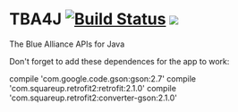 # TBA4J [![Build Status](https://travis-ci.org/AdiSai/TBA4J.svg?branch=master)](https://travis-ci.org/AdiSai/TBA4J) [![](https://jitpack.io/v/AdiSai/TBA4J.svg)](https://jitpack.io/#AdiSai/TBA4J)
The Blue Alliance APIs for Java

Don't forget to add these dependences for the app to work:

   compile 'com.google.code.gson:gson:2.7'
   compile 'com.squareup.retrofit2:retrofit:2.1.0'
   compile 'com.squareup.retrofit2:converter-gson:2.1.0'
